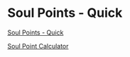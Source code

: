 # Soul Points - Quick

[Soul Points - Quick](Soul%20Points%20-%20Quick%2028ceed3eb83180e2aed7e5b1f7a20b02.csv)

[Soul Point Calculator](Soul%20Point%20Calculator%2028ceed3eb83180d7a202f2897d201e45.csv)